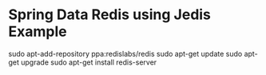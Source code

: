 # Spring Data Redis using Jedis Example





sudo apt-add-repository ppa:redislabs/redis
sudo apt-get update
sudo apt-get upgrade
sudo apt-get install redis-server
